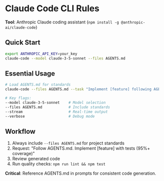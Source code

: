 <!-- CLAUDE_CODE:START -->
# Claude Code CLI Rules

**Tool**: Anthropic Claude coding assistant (`npm install -g @anthropic-ai/claude-code`)

## Quick Start

```bash
export ANTHROPIC_API_KEY=your_key
claude-code --model claude-3-5-sonnet --files AGENTS.md
```

## Essential Usage

```bash
# Load AGENTS.md for standards
claude-code --files AGENTS.md --task "Implement [feature] following AGENTS.md with tests"

# Key flags:
--model claude-3-5-sonnet    # Model selection
--files AGENTS.md            # Include standards
--stream                     # Real-time output
--verbose                    # Debug mode
```

## Workflow

1. Always include `--files AGENTS.md` for project standards
2. Request: "Follow AGENTS.md. Implement [feature] with tests (95%+ coverage)"
3. Review generated code
4. Run quality checks: `npm run lint && npm test`

**Critical**: Reference AGENTS.md in prompts for consistent code generation.

<!-- CLAUDE_CODE:END -->

